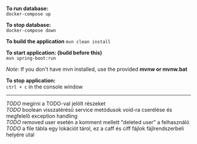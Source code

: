 **To run database:**  
`docker-compose up`
  
**To stop database:**  
`docker-compose down`
  
**To build the application**
`mvn clean install`

**To start application: (build before this)**  
`mvn spring-boot:run`

*Note*: If you don't have mvn installed, use the provided **mvnw or mvnw.bat**
  
**To stop application:**  
`ctrl + c` in the console window  
  
    
___    
_TODO_ megírni a TODO-val jelölt részeket  
_TODO_ boolean visszatérésű service metódusok void-ra cserélése és megfelelő exception handling  
_TODO_ removed user esetén a komment mellett "deleted user" a felhasználó  
_TODO_ a file tábla egy lokációt tárol, ez a caff és ciff fájlok fájlrendszerbeli helyére utal  
